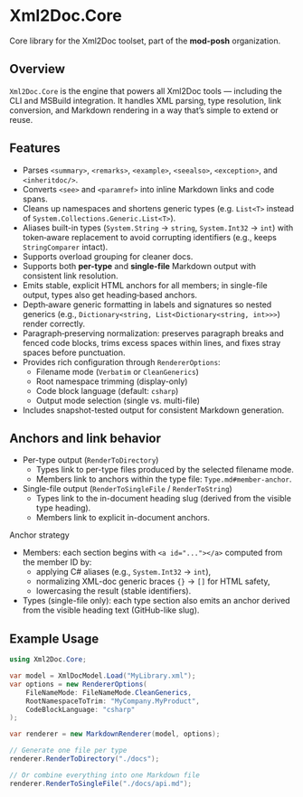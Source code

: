 # Xml2Doc.Core

Core library for the Xml2Doc toolset, part of the **mod-posh** organization.

## Overview

`Xml2Doc.Core` is the engine that powers all Xml2Doc tools — including the CLI and MSBuild integration.
It handles XML parsing, type resolution, link conversion, and Markdown rendering in a way that’s simple to extend or reuse.

## Features

- Parses `<summary>`, `<remarks>`, `<example>`, `<seealso>`, `<exception>`, and `<inheritdoc/>`.
- Converts `<see>` and `<paramref>` into inline Markdown links and code spans.
- Cleans up namespaces and shortens generic types (e.g. `List<T>` instead of `System.Collections.Generic.List<T>`).
- Aliases built-in types (`System.String` → `string`, `System.Int32` → `int`) with token‑aware replacement to avoid corrupting identifiers (e.g., keeps `StringComparer` intact).
- Supports overload grouping for cleaner docs.
- Supports both **per-type** and **single-file** Markdown output with consistent link resolution.
- Emits stable, explicit HTML anchors for all members; in single-file output, types also get heading‑based anchors.
- Depth‑aware generic formatting in labels and signatures so nested generics (e.g., `Dictionary<string, List<Dictionary<string, int>>>`) render correctly.
- Paragraph‑preserving normalization: preserves paragraph breaks and fenced code blocks, trims excess spaces within lines, and fixes stray spaces before punctuation.
- Provides rich configuration through `RendererOptions`:
  - Filename mode (`Verbatim` or `CleanGenerics`)
  - Root namespace trimming (display-only)
  - Code block language (default: `csharp`)
  - Output mode selection (single vs. multi-file)
- Includes snapshot-tested output for consistent Markdown generation.

## Anchors and link behavior

- Per-type output (`RenderToDirectory`)
  - Types link to per-type files produced by the selected filename mode.
  - Members link to anchors within the type file: `Type.md#member-anchor`.
- Single-file output (`RenderToSingleFile` / `RenderToString`)
  - Types link to the in-document heading slug (derived from the visible type heading).
  - Members link to explicit in-document anchors.

Anchor strategy

- Members: each section begins with `<a id="..."></a>` computed from the member ID by:
  - applying C# aliases (e.g., `System.Int32` → `int`),
  - normalizing XML-doc generic braces `{}` → `[]` for HTML safety,
  - lowercasing the result (stable identifiers).
- Types (single-file only): each type section also emits an anchor derived from the visible heading text (GitHub-like slug).

## Example Usage

```csharp
using Xml2Doc.Core;

var model = XmlDocModel.Load("MyLibrary.xml");
var options = new RendererOptions(
    FileNameMode: FileNameMode.CleanGenerics,
    RootNamespaceToTrim: "MyCompany.MyProduct",
    CodeBlockLanguage: "csharp"
);

var renderer = new MarkdownRenderer(model, options);

// Generate one file per type
renderer.RenderToDirectory("./docs");

// Or combine everything into one Markdown file
renderer.RenderToSingleFile("./docs/api.md");
````
